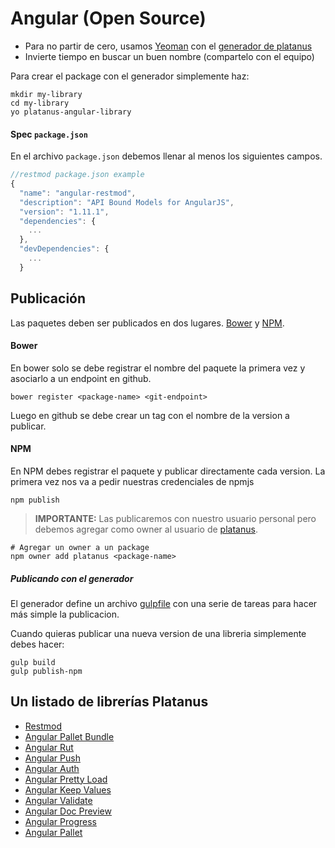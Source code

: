 # Angular (Open Source)

- Para no partir de cero, usamos [Yeoman](http://yeoman.io/) con el [generador de platanus](https://github.com/platanus/generator-angular-library)
- Invierte tiempo en buscar un buen nombre (compartelo con el equipo)

Para crear el package con el generador simplemente haz:

    mkdir my-library
    cd my-library
    yo platanus-angular-library

#### Spec `package.json`

En el archivo `package.json` debemos llenar al menos los siguientes campos.

```js
//restmod package.json example
{
  "name": "angular-restmod",
  "description": "API Bound Models for AngularJS",
  "version": "1.11.1",
  "dependencies": {
    ...
  },
  "devDependencies": {
    ...
  }
```

## Publicación

Las paquetes deben ser publicados en dos lugares. [Bower](https://bower.io) y [NPM](http://npmjs.com).

#### Bower

En bower solo se debe registrar el nombre del paquete la primera vez y asociarlo a un endpoint en github.

    bower register <package-name> <git-endpoint>

Luego en github se debe crear un tag con el nombre de la version a publicar.

#### NPM

En NPM debes registrar el paquete y publicar directamente cada version. La primera vez nos va a pedir nuestras credenciales de npmjs

    npm publish

> **IMPORTANTE:** Las publicaremos con nuestro usuario personal pero debemos agregar como owner al usuario de [platanus](https://npmjs.com/~platanus).

    # Agregar un owner a un package
    npm owner add platanus <package-name>

##### Publicando con el generador

El generador define un archivo [gulpfile](https://github.com/platanus/generator-angular-library/blob/master/generators/app/templates/base/gulpfile.js) con una serie de tareas para hacer más simple la publicacion.

Cuando quieras publicar una nueva version de una libreria simplemente debes hacer:

    gulp build
    gulp publish-npm

## Un listado de librerías Platanus

- [Restmod](https://github.com/platanus/angular-restmod)
- [Angular Pallet Bundle](https://github.com/platanus/angular-pallet-bundle)
- [Angular Rut](https://github.com/platanus/angular-rut)
- [Angular Push](https://github.com/platanus/angular-push)
- [Angular Auth](https://github.com/platanus/angular-auth)
- [Angular Pretty Load](https://github.com/platanus/angular-pretty-load)
- [Angular Keep Values](https://github.com/platanus/angular-keep-values)
- [Angular Validate](https://github.com/platanus/angular-validate)
- [Angular Doc Preview](https://github.com/platanus/angular-doc-preview)
- [Angular Progress](https://github.com/platanus/angular-progress)
- [Angular Pallet](https://github.com/platanus/angular-pallet)
